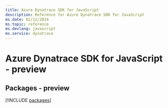 ```yaml
---
title: Azure Dynatrace SDK for JavaScript
description: Reference for Azure Dynatrace SDK for JavaScript
ms.date: 02/12/2024
ms.topic: reference
ms.devlang: javascript
ms.service: dynatrace
---
```

# Azure Dynatrace SDK for JavaScript - preview
## Packages - preview
[!INCLUDE [packages](dynatrace-index.md)]